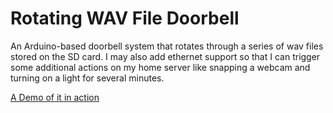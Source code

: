 Rotating WAV File Doorbell
================

An Arduino-based doorbell system that rotates through a series of wav files stored on the SD card. I may also add ethernet support so that I can trigger some additional actions on my home server like snapping a webcam and turning on a light for several minutes.

[A Demo of it in action](http://www.youtube.com/watch?v=gFceEmdiBIQ)